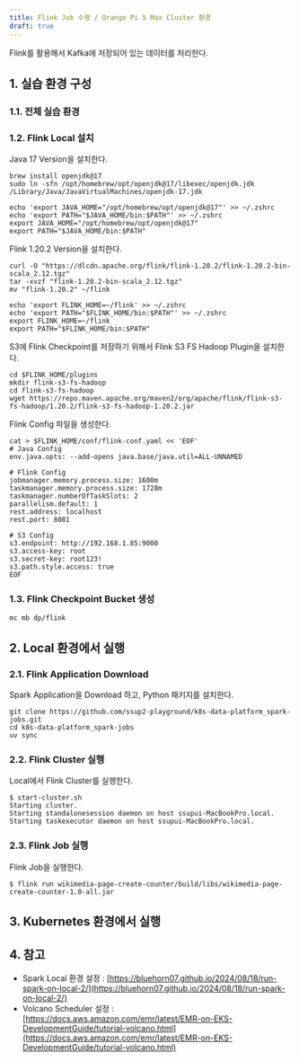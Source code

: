 ```yaml
---
title: Flink Job 수행 / Orange Pi 5 Max Cluster 환경
draft: true
---
```


Flink를 활용해서 Kafka에 저장되어 있는 데이터를 처리한다.

## 1. 실습 환경 구성

### 1.1. 전체 실습 환경

### 1.2. Flink Local 설치

Java 17 Version을 설치한다.

```shell
brew install openjdk@17
sudo ln -sfn /opt/homebrew/opt/openjdk@17/libexec/openjdk.jdk /Library/Java/JavaVirtualMachines/openjdk-17.jdk

echo 'export JAVA_HOME="/opt/homebrew/opt/openjdk@17"' >> ~/.zshrc
echo 'export PATH="$JAVA_HOME/bin:$PATH"' >> ~/.zshrc
export JAVA_HOME="/opt/homebrew/opt/openjdk@17"
export PATH="$JAVA_HOME/bin:$PATH"
```

Flink 1.20.2 Version을 설치한다.

```shell
curl -O "https://dlcdn.apache.org/flink/flink-1.20.2/flink-1.20.2-bin-scala_2.12.tgz"
tar -xvzf "flink-1.20.2-bin-scala_2.12.tgz"
mv "flink-1.20.2" ~/flink

echo 'export FLINK_HOME=~/flink' >> ~/.zshrc
echo 'export PATH="$FLINK_HOME/bin:$PATH"' >> ~/.zshrc
export FLINK_HOME=~/flink
export PATH="$FLINK_HOME/bin:$PATH"
```

S3에 Flink Checkpoint를 저장하기 위해서 Flink S3 FS Hadoop Plugin을 설치한다.

```shell
cd $FLINK_HOME/plugins
mkdir flink-s3-fs-hadoop
cd flink-s3-fs-hadoop
wget https://repo.maven.apache.org/maven2/org/apache/flink/flink-s3-fs-hadoop/1.20.2/flink-s3-fs-hadoop-1.20.2.jar
```

Flink Config 파일을 생성한다.

```shell
cat > $FLINK_HOME/conf/flink-conf.yaml << 'EOF'
# Java Config
env.java.opts: --add-opens java.base/java.util=ALL-UNNAMED

# Flink Config
jobmanager.memory.process.size: 1600m
taskmanager.memory.process.size: 1728m
taskmanager.numberOfTaskSlots: 2
parallelism.default: 1
rest.address: localhost
rest.port: 8081

# S3 Config
s3.endpoint: http://192.168.1.85:9000
s3.access-key: root
s3.secret-key: root123!
s3.path.style.access: true
EOF
```

### 1.3. Flink Checkpoint Bucket 생성

```shell
mc mb dp/flink
```

## 2. Local 환경에서 실행

### 2.1. Flink Application Download

Spark Application을 Download 하고, Python 패키지를 설치한다.

```shell
git clone https://github.com/ssup2-playground/k8s-data-platform_spark-jobs.git
cd k8s-data-platform_spark-jobs
uv sync
```

### 2.2. Flink Cluster 실행

Local에서 Flink Cluster를 실행한다.

```shell
$ start-cluster.sh 
Starting cluster.
Starting standalonesession daemon on host ssupui-MacBookPro.local.
Starting taskexecutor daemon on host ssupui-MacBookPro.local.
```

### 2.3. Flink Job 실행

Flink Job을 실행한다.

```shell
$ flink run wikimedia-page-create-counter/build/libs/wikimedia-page-create-counter-1.0-all.jar
```

## 3. Kubernetes 환경에서 실행

## 4. 참고

* Spark Local 환경 설정 : [https://bluehorn07.github.io/2024/08/18/run-spark-on-local-2/](https://bluehorn07.github.io/2024/08/18/run-spark-on-local-2/)
* Volcano Scheduler 설정 : [https://docs.aws.amazon.com/emr/latest/EMR-on-EKS-DevelopmentGuide/tutorial-volcano.html](https://docs.aws.amazon.com/emr/latest/EMR-on-EKS-DevelopmentGuide/tutorial-volcano.html)
